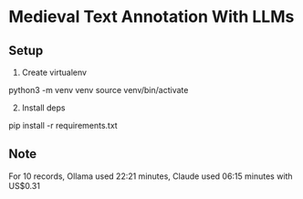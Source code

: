 # Medieval Text Annotation With LLMs

## Setup

1. Create virtualenv

python3 -m venv venv
source venv/bin/activate

2. Install deps

pip install -r requirements.txt


## Note

For 10 records, Ollama used 22:21 minutes, Claude used 06:15 minutes with US$0.31 
